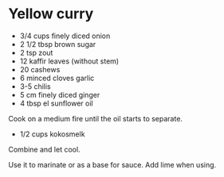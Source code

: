 # Yellow curry

- 3/4 cups finely diced onion
- 2 1/2 tbsp brown sugar
- 2 tsp zout
- 12 kaffir leaves (without stem)
- 20 cashews
- 6 minced cloves garlic
- 3-5 chilis
- 5 cm finely diced ginger
- 4 tbsp el sunflower oil

Cook on a medium fire until the oil starts to separate.

- 1/2 cups kokosmelk

Combine and let cool.

Use it to marinate or as a base for sauce. Add lime when using.
